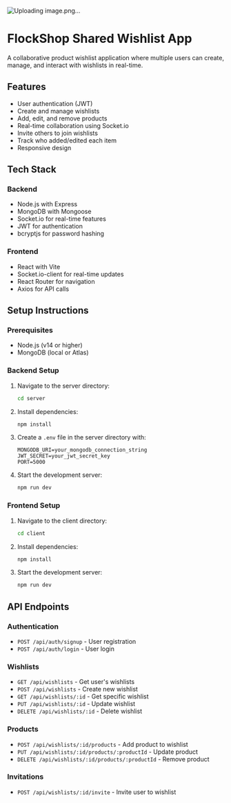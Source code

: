 ![Uploading image.png…]()

# FlockShop Shared Wishlist App

A collaborative product wishlist application where multiple users can create, manage, and interact with wishlists in real-time.

## Features

- User authentication (JWT)
- Create and manage wishlists
- Add, edit, and remove products
- Real-time collaboration using Socket.io
- Invite others to join wishlists
- Track who added/edited each item
- Responsive design

## Tech Stack

### Backend
- Node.js with Express
- MongoDB with Mongoose
- Socket.io for real-time features
- JWT for authentication
- bcryptjs for password hashing

### Frontend
- React with Vite
- Socket.io-client for real-time updates
- React Router for navigation
- Axios for API calls

## Setup Instructions

### Prerequisites
- Node.js (v14 or higher)
- MongoDB (local or Atlas)

### Backend Setup
1. Navigate to the server directory:
   ```bash
   cd server
   ```

2. Install dependencies:
   ```bash
   npm install
   ```

3. Create a `.env` file in the server directory with:
   ```
   MONGODB_URI=your_mongodb_connection_string
   JWT_SECRET=your_jwt_secret_key
   PORT=5000
   ```

4. Start the development server:
   ```bash
   npm run dev
   ```

### Frontend Setup
1. Navigate to the client directory:
   ```bash
   cd client
   ```

2. Install dependencies:
   ```bash
   npm install
   ```

3. Start the development server:
   ```bash
   npm run dev
   ```

## API Endpoints

### Authentication
- `POST /api/auth/signup` - User registration
- `POST /api/auth/login` - User login

### Wishlists
- `GET /api/wishlists` - Get user's wishlists
- `POST /api/wishlists` - Create new wishlist
- `GET /api/wishlists/:id` - Get specific wishlist
- `PUT /api/wishlists/:id` - Update wishlist
- `DELETE /api/wishlists/:id` - Delete wishlist

### Products
- `POST /api/wishlists/:id/products` - Add product to wishlist
- `PUT /api/wishlists/:id/products/:productId` - Update product
- `DELETE /api/wishlists/:id/products/:productId` - Remove product

### Invitations
- `POST /api/wishlists/:id/invite` - Invite user to wishlist


